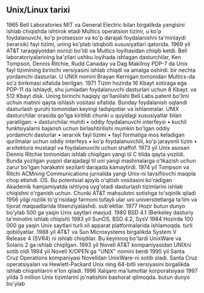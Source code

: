 ## Unix/Linux tarixi
1965 Bell Laboratories MIT va General Electric bilan birgalikda yangisini ishlab chiqishda ishtirok etadi
Multics operatsion tizimi, u ko'p foydalanuvchi, ko'p protsessor va ko'p darajali foydalanishni ta'minlaydi
(ierarxik) fayl tizimi, uning ko'plab istiqbolli xususiyatlari qatorida.
1969 yil AT&T taraqqiyotdan norozi bo'ldi va Multics loyihasidan chiqib ketdi. Bell laboratoriyalarining ba'zilari
ushbu loyihada ishlagan dasturchilar, Ken Tompson, Dennis Ritchie, Rudd Canaday va
Dag MakIlroy PDP-7 da Unix fayl tizimining birinchi versiyasini ishlab chiqdi va amalga oshirdi.
bir nechta yordamchi dasturlar. U UNIX nomini Brayan Kernigan tomonidan Multics-da so'z birikmasi sifatida berilgan.
1971 Tizim hozirda 16 Kbayt xotiraga ega PDP-11 da ishlaydi, shu jumladan foydalanuvchi dasturlari uchun 8 Kbayt.
va 512 Kbayt disk.
Uning birinchi haqiqiy qo'llanilishi Bell Labs patent bo'limi uchun matnni qayta ishlash vositasi sifatida. Bunday foydalanish oqlandi
dasturlash guruhi tomonidan keyingi tadqiqotlar va ishlanmalar. UNIX dasturchilar orasida qo'lga kiritildi
chunki u quyidagi xususiyatlar bilan yaratilgan:
• dasturchilar muhiti
• oddiy foydalanuvchi interfeysi
• kuchli funktsiyalarni bajarish uchun birlashtirilishi mumkin bo'lgan oddiy yordamchi dasturlar
• ierarxik fayl tizimi
• fayl formatiga mos keladigan qurilmalar uchun oddiy interfeys
• ko'p foydalanuvchili, ko'p jarayonli tizim
• arxitektura mustaqil va foydalanuvchi uchun shaffof.
1973 yil Unix asosan Dennis Ritchie tomonidan ishlab chiqilgan yangi til C tilida qayta yozildi. Bunda yozilgan
yuqori darajadagi til uni yangi mashinalarga o'tkazish uchun zarur bo'lgan harakatni sezilarli darajada kamaytirdi.
1974 yil Tompson va Ritchi ACMning Communications jurnalida yangi Unix-ni tavsiflovchi maqola chop etishdi.
OS. Bu potentsial ajoyib o'qitish vositasini ko'radigan Akademik hamjamiyatda ishtiyoq uyg'otadi
dasturlash tizimlarini ishlab chiqishni o'rganish uchun. Chunki AT&T mahsulotni sotishga to'sqinlik qiladi
1956 yilgi rozilik to'g'risidagi farmoni tufayli ular uni universitetlarga ta'lim va tijorat maqsadlarida litsenziyalashdi.
sub'ektlar.
1977 Hozir butun dunyo bo'ylab 500 ga yaqin Unix saytlari mavjud.
1980 BSD 4.1 (Berkeley dasturiy ta'minotini ishlab chiqish)
1983 yil SunOS, BSD 4.2, SysV
1984 Hozirda 100 000 ga yaqin Unix saytlari turli xil apparat platformalarida ishlamoqda.
turli qobiliyatlar.
1988 yil AT&T va Sun Microsystems birgalikda System V Release 4 (SVR4) ni ishlab chiqdilar. Bu keyinroq bo'lardi
UnixWare va Solaris 2 ga ishlab chiqilgan.
1993 yil Novell AT&T kompaniyasidan UNIXni sotib oldi
1994 yil Novell X/OPEN ga "UNIX" nomini berdi
1995 yil Santa Cruz Operations kompaniyasi Novelldan UnixWare-ni sotib oladi. Santa Cruz operatsiyalari va Hewlett-Packard
Unix ning 64-bitli versiyasini birgalikda ishlab chiqishlarini e'lon qiladi.
1996 Xalqaro ma'lumotlar korporatsiyasi 1997 yilda 3 million Unix tizimlarini jo'natishini bashorat qilmoqda.
butun dunyo bo'ylab

